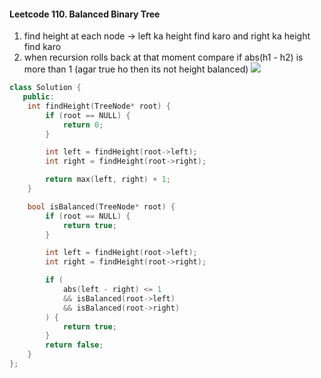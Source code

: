 
#### Leetcode 110. Balanced Binary Tree

1) find height at each node -> left ka height find karo and right ka height find karo
2) when recursion rolls back at that moment compare if abs(h1 - h2) is more than 1 (agar true ho then its not height balanced)
![](https://i.imgur.com/mkUjzKN.png)

```cpp
class Solution {
   public:
    int findHeight(TreeNode* root) {
        if (root == NULL) {
            return 0;
        }

        int left = findHeight(root->left);
        int right = findHeight(root->right);

        return max(left, right) + 1;
    }

    bool isBalanced(TreeNode* root) {
        if (root == NULL) {
            return true;
        }

        int left = findHeight(root->left);
        int right = findHeight(root->right);

        if (
	        abs(left - right) <= 1 
	        && isBalanced(root->left) 
	        && isBalanced(root->right)
	    ) {
            return true;
        }
        return false;
    }
};

```